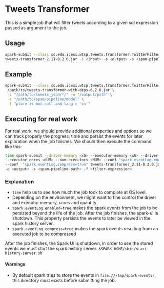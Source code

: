 # Tweets Transformer

This is a simple job that will filter tweets according to a given sql expression passed as argument to the job.

## Usage
```bash
spark-submit --class co.edu.icesi.wtsp.tweets.transformer.TwitterFilteringLocalApp \
tweets-transformer_2.11-0.2.0.jar -i <input> -o <output> -s <spam-pipeline-path> -f <filter-expression>
```

## Example
```bash
spark-submit --class co.edu.icesi.wtsp.tweets.transformer.TwitterFilteringLocalApp \
 /path/to/tweets-transformer-with-deps-0.2.0.jar \
 -i "/path/to/tweets_json/*/" -o "/output/path" \
 -s "/path/to/spam/pipeline/model" \
 -f "place is not null and lang = 'en'"
```

## Executing for real work
For real work, we should provide additional properties and options so we
can track properly the progress, time and persist the events for later exploration
when the job finishes. We should then execute the command like this:

```bash
time spark-submit --driver-memory <xG> --executor-memory <xG> --driver-cores <NUM> \
--executor-cores <NUM> --num-executors <NUM> --conf "spark.eventLog.enabled=true" \ 
--conf  "spark.eventLog.compress=true" tweets-transformer_2.11-0.2.0.jar -i <input> \ 
-o <output> -s <spam-pipeline-path> -f <filter-expression>
```

### Explanation
* `time` help us to see how much the job took to complete at OS level.
* Depending on the environment, we might want to fine control the driver and executor
memory, cores and quantity.
* `spark.eventLog.enabled=true` makes the spark events from the job to be persisted beyond
the life of the job. After the job finishes, the spark-ui is shutdown. This property persists the
events to later be viewed in the spark history server.
* `spark.eventLog.compress=true` makes the spark events resulting from an executed job to be compressed

After the job finishes, the Spark UI is shutdown, in order to see the stored events we must start
the spark history server: `$SPARK_HOME/sbin/start-history-server.sh`

#### Warnings
* By default spark tries to store the events in `file:///tmp/spark-events/`, this directory must
exists before submitting the job.